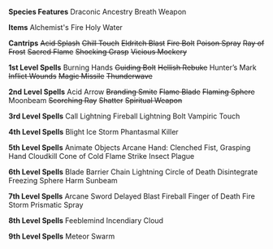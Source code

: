 **Species Features**
Draconic Ancestry Breath Weapon

**Items**
Alchemist's Fire
Holy Water

**Cantrips**
~~Acid Splash~~
~~Chill Touch~~
~~Eldritch Blast~~
~~Fire Bolt~~
~~Poison Spray~~
~~Ray of Frost~~
~~Sacred Flame~~
~~Shocking Grasp~~
~~Vicious Mockery~~

**1st Level Spells**
Burning Hands
~~Guiding Bolt~~
~~Hellish Rebuke~~
Hunter’s Mark
~~Inflict Wounds~~
~~Magic Missile~~
~~Thunderwave~~

**2nd Level Spells**
Acid Arrow
~~Branding Smite~~
~~Flame Blade~~
~~Flaming Sphere~~
Moonbeam
~~Scorching Ray~~
~~Shatter~~
~~Spiritual Weapon~~

**3rd Level Spells**
Call Lightning
Fireball
Lightning Bolt
Vampiric Touch

**4th Level Spells**
Blight
Ice Storm
Phantasmal Killer

**5th Level Spells**
Animate Objects
Arcane Hand: Clenched Fist, Grasping Hand
Cloudkill
Cone of Cold
Flame Strike
Insect Plague

**6th Level Spells**
Blade Barrier
Chain Lightning
Circle of Death
Disintegrate
Freezing Sphere
Harm
Sunbeam

**7th Level Spells**
Arcane Sword
Delayed Blast Fireball
Finger of Death
Fire Storm
Prismatic Spray

**8th Level Spells**
Feeblemind
Incendiary Cloud

**9th Level Spells**
Meteor Swarm

